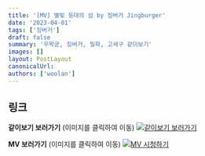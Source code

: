 ```yaml
---
title: '[MV] 별빛 등대의 섬 by 징버거 Jingburger'
date: '2023-04-01'
tags: ['징버거']
draft: false
summary: '우왁굳, 징버거, 릴파, 고세구 같이보기'
images: []
layout: PostLayout
canonicalUrl:
authors: ['woolan']
---
```


## 링크

**같이보기 보러가기** (이미지를 클릭하여 이동)
[![같이보기 보러가기](https://cdn.discordapp.com/attachments/1135756712759013437/1135758630910697602/banner.png)](https://cafe.naver.com/steamindiegame/10555398)

**MV 보러가기** (이미지를 클릭하여 이동)
[![MV 시청하기](https://i.ytimg.com/vi/FeXN3_ub3oQ/maxresdefault.jpg)](https://youtu.be/FeXN3_ub3oQ)
